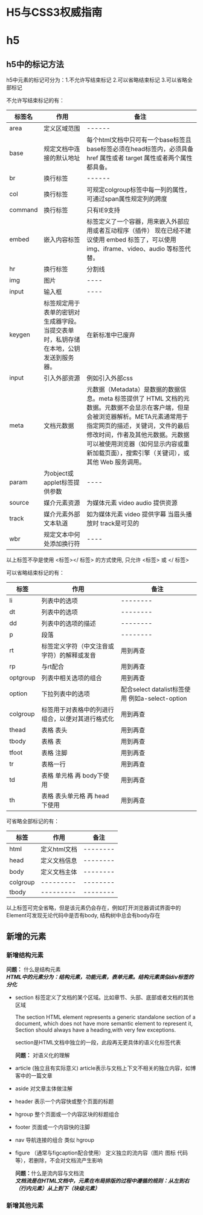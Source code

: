 # H5与CSS3权威指南

# h5

## h5中的标记方法

h5中元素的标记可分为：1.不允许写结束标记 2.可以省略结束标记 3.可以省略全部标记

不允许写结束标记的有：

| 标签名 | 作用 |  备注|
| ----- | ----------- |  ------ |
| area  | 定义区域范围 |  ------ |
| base  | 规定文档中连接的默认地址 |  每个html文档中只可有一个base标签且base标签必须在head标签内，必须具备 href 属性或者 target 属性或者两个属性都具备。 |
| br  | 换行标签 |  ------ |
| col  | 换行标签 | 可规定colgroup标签中每一列的属性，可通过span属性规定列的跨度 |
| command  | 换行标签 |  只有IE9支持 |
| embed  | 嵌入内容标签 |  标签定义了一个容器，用来嵌入外部应用或者互动程序（插件） 现在已经不建议使用 embed 标签了，可以使用 img、iframe、video、audio 等标签代替。|
| hr  | 换行标签 |  分割线 |
| img  | 图片 |  ---- |
| input  | 输入框 |  ---- |
| keygen  | 标签规定用于表单的密钥对生成器字段。当提交表单时，私钥存储在本地，公钥发送到服务器。 |  在新标准中已废弃 |
| input  | 引入外部资源 |  例如引入外部css |
| meta  | 文档元数据 |  元数据（Metadata）是数据的数据信息。meta 标签提供了 HTML 文档的元数据。元数据不会显示在客户端，但是会被浏览器解析。META元素通常用于指定网页的描述，关键词，文件的最后修改时间，作者及其他元数据。元数据可以被使用浏览器（如何显示内容或重新加载页面），搜索引擎（关键词），或其他 Web 服务调用。 |
| param  | 为object或applet标签提供参数 |  ---- |
| source  | 媒介元素资源 | 为媒体元素 video audio 提供资源 |
| track  | 媒介元素外部文本轨道 | 如为媒体元素 video 提供字幕 当眉头播放时 track是可见的  |
| wbr  | 规定文本中何处添加换行符 |  ---- |

以上标签不孕是使用 <标签></ 标签> 的方式使用, 只允许 <标签> 或 </ 标签>

可以省略结束标记的有：

| 标签 | 作用 | 备注 |
| ------- | ------- | -------- |
| li | 列表中的选项 | -------- |
| dt | 列表中的选项 | -------- |
| dd | 列表中的选项的描述 | -------- |
| p | 段落 | -------- |
| rt | 标签定义字符（中文注音或字符）的解释或发音 | 用到再查 |
| rp | 与rt配合 | 用到再查 |
| optgroup | 列表中相关选项的组合 | 用到再查 |
| option | 下拉列表中的选项 |配合select datalist标签使用          例如a-select-option |
| colgroup | 标签用于对表格中的列进行组合，以便对其进行格式化 | 用到再查 |  
| thead | 表格 表头 | 用到再查 |
| tbody | 表格 表 | 用到再查 |
| tfoot | 表格 注脚 | 用到再查 |
| tr | 表格一行 | 用到再查 |
| td | 表格 单元格 再 body下使用 | 用到再查 |
| th | 表格 表头单元格 再 head下使用 | 用到再查 |

可省略全部标记的有： 

| 标签 | 作用 | 备注 |
| -------- | --------- | -------- |
| html | 定义html文档 | -------- |
| head | 定义文档信息 | -------- |
| body | 定义文档主体 | -------- |
| colgroup | --------- | -------- |
| tbody | --------- | -------- |

以上标签可完全省略，但是该元素仍会存在，例如打开浏览器调试界面中的Element可发现无论代码中是否有body, 结构树中总会有body存在

## 新增的元素
### 新增结构元素

<strong>问题：</strong> 什么是结构元素 <br>
<strong><em>HTML中的元素分为：结构元素，功能元素，表单元素。结构元素类似div标签的分化</em></strong>

- section
    标签定义了文档的某个区域。比如章节、头部、底部或者文档的其他区域

    The section HTML element represents a generic standalone section of a document, which does not have more semantic element to represent it, Section should always have a heading,with very few exceptions.

    section是HTML文档中独立的一段，此段再无更具体的语义化标签代表

    <strong>问题：</strong> 对语义化的理解

- article (独立且有实际意义)
    article表示与文档上下文不相关的独立内容，如博客中的一篇文章

- aside 
    对文章主体做注解

- header 
    表示一个内容快或整个页面的标题

- hgroup
    整个页面或一个内容区块的标题组合

- footer
    页面或一个内容快的注脚

- nav
    导航连接的组合  类似 hgroup

- figure （通常与figcaption配合使用）
    定义独立的流内容（图片 图标 代码等），若删除，不会对文档流产生影响
    
    <strong>问题：</strong>什么是流内容与文档流 <br>
    <strong><em>文档流是在HTML文档中，元素在布局排版的过程中遵循的规则：从左到右（行内元素）从上到下（块级元素）</em></strong>

### 新增其他元素